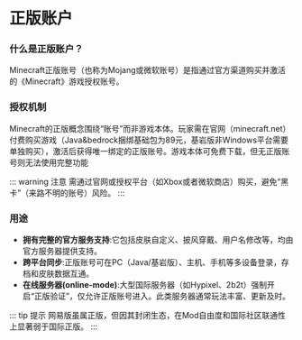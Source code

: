 # 正版账户

### 什么是正版账户？
Minecraft正版账号（也称为Mojang或微软账号）是指通过官方渠道购买并激活的《Minecraft》游戏授权账号。

### 授权机制
Minecraft的正版概念围绕“账号”而非游戏本体。玩家需在官网（minecraft.net）付费购买游戏（Java&bedrock捆绑基础包为89元，基岩版非Windows平台需要单独购买），激活后获得唯一绑定的正版账号。游戏本体可免费下载，但无正版账号则无法使用完整功能

::: warning 注意
需通过官网或授权平台（如Xbox或者微软商店）购买，避免“黑卡”（来路不明的账号）风险。
:::

### 用途
 - **拥有完整的官方服务支持**:它包括皮肤自定义、披风穿戴、用户名修改等，均由官方服务器提供支持。
 - **跨平台同步**:正版账号可在PC（Java/基岩版）、主机、手机等多设备登录，存档和皮肤数据互通。
 - **在线服务器(online-mode)**:大型国际服务器（如Hypixel、2b2t）强制开启“正版验证”，仅允许正版账号进入。此类服务器通常玩法丰富、更新及时。
 
::: tip 提示
网易版虽属正版，但因其封闭生态，在Mod自由度和国际社区联通性上显著弱于国际正版。
:::